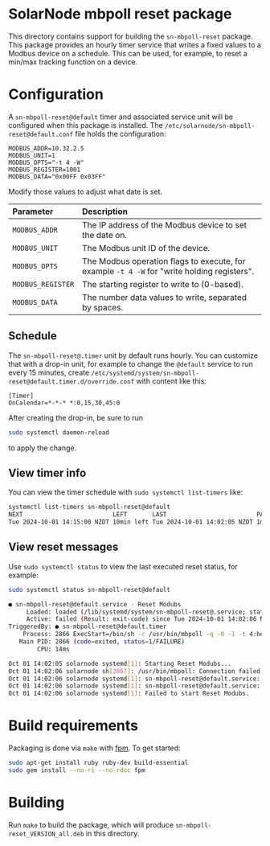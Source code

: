# SolarNode mbpoll reset package

This directory contains support for building the `sn-mbpoll-reset` package. This package
provides an hourly timer service that writes a fixed values to a Modbus device on a schedule.
This can be used, for example, to reset a min/max tracking function on a device.

# Configuration

A `sn-mbpoll-reset@default` timer and associated service unit will be configured when this
package is installed. The `/etc/solarnode/sn-mbpoll-reset@default.conf` file holds
the configuration:

```
MODBUS_ADDR=10.32.2.5
MODBUS_UNIT=1
MODBUS_OPTS="-t 4 -W"
MODBUS_REGISTER=1001
MODBUS_DATA="0x00FF 0x03FF"
```
Modify those values to adjust what date is set.

| Parameter | Description |
|:----------|:------------|
| `MODBUS_ADDR` | The IP address of the Modbus device to set the date on. |
| `MODBUS_UNIT` | The Modbus unit ID of the device. |
| `MODBUS_OPTS` | The Modbus operation flags to execute, for example `-t 4 -W` for "write holding registers". |
| `MODBUS_REGISTER` | The starting register to write to (0-based). |
| `MODBUS_DATA` | The number data values to write, separated by spaces. |

## Schedule

The `sn-mbpoll-reset@.timer` unit by default runs hourly. You can customize that with a drop-in
unit, for example to change the `@default` service to run every 15 minutes, create
`/etc/systemd/system/sn-mbpoll-reset@default.timer.d/override.conf` with content like this:

```
[Timer]
OnCalendar=*-*-* *:0,15,30,45:0
```

After creating the drop-in, be sure to run

```sh
sudo systemctl daemon-reload
```

to apply the change.

## View timer info

You can view the timer schedule with `sudo systemctl list-timers` like:

```sh
systemctl list-timers sn-mbpoll-reset@default
NEXT                         LEFT       LAST                         PASSED       UNIT                          ACTIVATES
Tue 2024-10-01 14:15:00 NZDT 10min left Tue 2024-10-01 14:02:05 NZDT 1min 57s ago sn-mbpoll-reset@default.timer sn-mbpoll-reset@default.service
```

## View reset messages

Use `sudo systemctl status` to view the last executed reset status, for example:

```sh
sudo systemctl status sn-mbpoll-reset@default

● sn-mbpoll-reset@default.service - Reset Modubs
     Loaded: loaded (/lib/systemd/system/sn-mbpoll-reset@.service; static)
     Active: failed (Result: exit-code) since Tue 2024-10-01 14:02:06 NZDT; 3min 29s ago
TriggeredBy: ● sn-mbpoll-reset@default.timer
    Process: 2866 ExecStart=/bin/sh -c /usr/bin/mbpoll -q -0 -1 -t 4:hex -a ${MODBUS_UNIT} -r ${MODBUS_REGISTER} ${MODBUS_ADDR} ${MODBUS_DATA} (code=exited, status=1/FAILUR>
   Main PID: 2866 (code=exited, status=1/FAILURE)
        CPU: 14ms

Oct 01 14:02:05 solarnode systemd[1]: Starting Reset Modubs...
Oct 01 14:02:06 solarnode sh[2867]: /usr/bin/mbpoll: Connection failed: Operation now in progress.
Oct 01 14:02:06 solarnode systemd[1]: sn-mbpoll-reset@default.service: Main process exited, code=exited, status=1/FAILURE
Oct 01 14:02:06 solarnode systemd[1]: sn-mbpoll-reset@default.service: Failed with result 'exit-code'.
Oct 01 14:02:06 solarnode systemd[1]: Failed to start Reset Modubs.
```

# Build requirements

Packaging is done via `make` with [fpm][fpm]. To get started:

```sh
sudo apt-get install ruby ruby-dev build-essential
sudo gem install --no-ri --no-rdoc fpm
```

# Building

Run `make` to build the package, which will produce `sn-mbpoll-reset_VERSION_all.deb` in
this directory.

[fpm]: https://github.com/jordansissel/fpm
